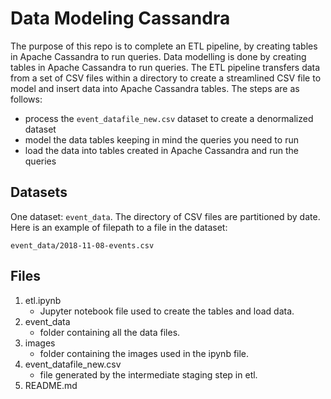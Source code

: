 # Data Modeling Cassandra

The purpose of this repo is to complete an ETL pipeline, by creating tables in Apache Cassandra to run queries. Data modelling is done by creating tables in Apache Cassandra to run queries. The ETL pipeline transfers data from a set of CSV files within a directory to create a streamlined CSV file to model and insert data into Apache Cassandra tables.
The steps are as follows: 
- process the `event_datafile_new.csv` dataset to create a denormalized dataset
- model the data tables keeping in mind the queries you need to run
- load the data into tables created in Apache Cassandra and run the queries

## Datasets

One dataset: `event_data`. The directory of CSV files are partitioned by date. Here is an example of filepath to a file in the dataset: 
```
event_data/2018-11-08-events.csv
```

## Files

1. etl.ipynb
    * Jupyter notebook file used to create the tables and load data.
2. event_data
    * folder containing all the data files.
3. images
    * folder containing the images used in the ipynb file.
4. event_datafile_new.csv
    * file generated by the intermediate staging step in etl.
5. README.md

